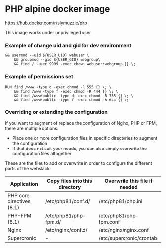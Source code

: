 # PHP alpine docker image
https://hub.docker.com/r/slymuzzle/php

This image works under unprivileged user

### Example of change uid and gid for dev environment
```
&& usermod --uid ${USER_UID} webuser \
    && groupmod --gid ${USER_GID} webgroup\
    && find / -user 9999 -exec chown webuser:webgroup {} \;
```

### Example of permissions set
```
RUN find /www -type d -exec chmod -R 555 {} \; \
    && find /www -type f -exec chmod -R 444 {} \; \
    && find /www/public -type d -exec chmod -R 755 {} \; \
    && find /www/public -type f -exec chmod -R 644 {} \;
```

### Overriding or extending the configuration

If you want to augment of replace the configuration of Nginx, PHP or FPM, there are multiple options:
- Place one or more configuration files in specific directories to augment the configuration
- If that does not suit your needs, you can also simply overwrite the configuration files altogether

These are the files to add or overwrite in order to configure the different parts of the webstack:

| Application               | Copy files into this directory | Overwrite this file if needed |
|---------------------------|--------------------------------|-------------------------------|
| PHP core directives (8.1) | /etc/php81/conf.d/             | /etc/php81/php.ini            |
| PHP-FPM (8.1)             | /etc/php81/php-fpm.d/          | /etc/php81/php-fpm.conf       |
| Nginx                     | /etc/nginx/conf.d/             | /etc/nginx/nginx.conf         |
| Supercronic               | -                              | /etc/supercronic/crontab      |